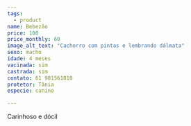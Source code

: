 ```yaml
---
tags:
  - product
name: Bebezão
price: 100
price_monthly: 60
image_alt_text: "Cachorro com pintas e lembrando dálmata"
sexo: macho
idade: 4 meses
vacinada: sim
castrada: sim
contato: 61 981561810
protetor: Tânia
especie: canino

---
```

Carinhoso e dócil
